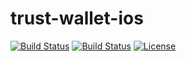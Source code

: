 trust-wallet-ios
============

[![Build Status](https://travis-ci.org/TrustWallet/trust-wallet-ios.svg?branch=master)](https://travis-ci.org/TrustWallet/trust-wallet-ios)
[![Build Status](https://www.bitrise.io/app/b204b941b1828211/status.svg?token=y_cYo7ApZ2tPxn93h0iGaw&branch=master)](https://www.bitrise.io/app/b204b941b1828211)
[![License](https://img.shields.io/badge/license-MIT-green.svg?style=flat)](https://github.com/fastlane/fastlane/blob/master/LICENSE)


